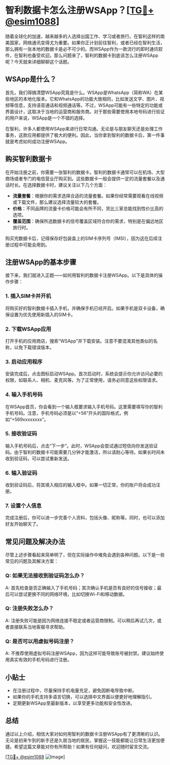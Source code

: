 # 智利数据卡怎么注册WSApp？[[TG💪+ @esim1088](https://t.me/s/esim1088)]

随着全球化的加速，越来越多的人选择出国工作、学习或者旅行。在智利这样的南美国家，网络通讯变得尤为重要。如果你正计划前往智利，或者已经在智利生活，那么拥有一张本地的数据卡是必不可少的。而WSApp作为一款流行的即时通讯软件，在智利也备受欢迎。那么问题来了，智利的数据卡到底该怎么注册WSApp呢？今天就来详细聊聊这个话题。

## WSApp是什么？

首先，我们得搞清楚WSApp究竟是什么。WSApp是WhatsApp（简称WA）在某些地区的本地化版本。它和WhatsApp的功能大致相同，比如发送文字、图片、视频等信息，支持语音通话和视频通话等。不过，WSApp可能有一些特定的功能或界面设计，这取决于当地的运营商和服务商。对于那些需要使用本地号码进行验证的用户来说，WSApp是一个不错的选择。

在智利，许多人都使用WSApp来进行日常沟通。无论是与朋友聊天还是处理工作事务，这款应用都提供了极大的便利。因此，当你拿到智利的数据卡后，第一件事就是考虑如何成功注册WSApp。

## 购买智利数据卡

在开始注册之前，你需要一张智利的数据卡。智利的数据卡通常可以在机场、大型商场或者专门的电信营业厅购买到。这些数据卡一般会提供一定的流量套餐以及通话时长。在选择数据卡时，建议关注以下几个方面：

- **流量套餐**：根据你的需求选择合适的流量套餐。如果你经常需要观看在线视频或下载文件，那么建议选择流量较大的套餐。
- **价格**：不同品牌的流量卡价格可能会有所不同，货比三家总能找到性价比高的选项。
- **覆盖范围**：确保所选数据卡的信号覆盖区域符合你的需求，特别是在偏远地区旅行时。

购买完数据卡后，记得保存好包装盒上的SIM卡序列号（IMSI），因为这在后续注册过程中可能会用到。

## 注册WSApp的基本步骤

接下来，我们就进入正题——如何用智利的数据卡注册WSApp。以下是具体的操作步骤：

### 1. 插入SIM卡并开机

将购买好的智利数据卡插入手机，并确保手机已经开启。如果手机是双卡设备，确保设置为优先使用新插入的SIM卡。

### 2. 下载WSApp应用

打开手机的应用商店，搜索“WSApp”并下载安装。注意不要混淆其他类似的名称，以免下载错误版本。

### 3. 启动应用程序

安装完成后，点击图标启动WSApp。首次启动时，系统会提示你允许访问必要的权限，如联系人、相机、麦克风等。为了正常使用，请务必同意这些权限请求。

### 4. 输入手机号码

在WSApp首页，你会看到一个输入框要求输入手机号码。这里需要填写你的智利手机号码。注意，手机号码必须是以“+56”开头的国际格式，例如“+569xxxxxxxx”。

### 5. 接收验证码

输入手机号码后，点击“下一步”。此时，WSApp会尝试通过短信向你发送验证码。由于智利的数据卡可能需要几分钟才能激活，所以请耐心等待。如果长时间未收到验证码，可以尝试重新发送。

### 6. 输入验证码

收到验证码后，将其填入相应的输入框中。如果一切正常，你的账户将会成功注册。

### 7. 设置个人信息

完成注册后，你可以进一步完善个人资料，包括头像、昵称等。同时，也可以添加好友开始聊天了。

## 常见问题及解决办法

尽管上述步骤看起来简单明了，但在实际操作中难免会遇到各种问题。以下是一些常见的问题及其解决方案：

### Q: 如果无法接收到验证码怎么办？

A: 首先检查是否正确输入了手机号码；其次确认手机是否有良好的信号接收；最后可以尝试更换不同的网络环境，比如切换Wi-Fi和移动数据。

### Q: 注册失败怎么办？

A: 注册失败可能是因为网络连接不稳定或者运营商限制。可以稍后再试几次，或者直接联系当地客服寻求帮助。

### Q: 是否可以用虚拟号码注册？

A: 不推荐使用虚拟号码注册WSApp，因为这样可能导致账号被封禁。建议始终使用真实有效的手机号码进行注册。

## 小贴士

- 在注册过程中，尽量保持手机电量充足，避免因断电导致中断。
- 如果你的手机支持多语言切换，可以选择中文界面以便更好地理解指引。
- 定期更新WSApp至最新版本，以享受更多功能和安全性改进。

## 总结

通过以上介绍，相信大家对如何用智利的数据卡注册WSApp有了更清晰的认识。无论是初来乍到的新手还是久居当地的居民，掌握这一技能都能让日常生活更加便捷。希望这篇文章能对你有所帮助！如果有任何疑问，欢迎随时留言交流。

[[TG💪+ @esim1088](https://t.me/s/esim1088) ![Image](https://i.postimg.cc/4NQfJmqS/Snipaste-2025-05-13-00-14-12.png)]